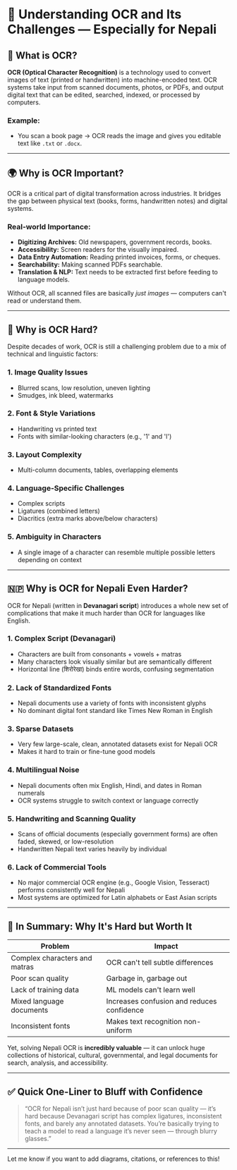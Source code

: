 # 📄 Understanding OCR and Its Challenges — Especially for Nepali

## 🧠 What is OCR?

**OCR (Optical Character Recognition)** is a technology used to convert images of text (printed or handwritten) into machine-encoded text. OCR systems take input from scanned documents, photos, or PDFs, and output digital text that can be edited, searched, indexed, or processed by computers.

### Example:
- You scan a book page → OCR reads the image and gives you editable text like `.txt` or `.docx`.

---

## 🌍 Why is OCR Important?

OCR is a critical part of digital transformation across industries. It bridges the gap between physical text (books, forms, handwritten notes) and digital systems.

### Real-world Importance:
- **Digitizing Archives:** Old newspapers, government records, books.
- **Accessibility:** Screen readers for the visually impaired.
- **Data Entry Automation:** Reading printed invoices, forms, or cheques.
- **Searchability:** Making scanned PDFs searchable.
- **Translation & NLP:** Text needs to be extracted first before feeding to language models.

Without OCR, all scanned files are basically *just images* — computers can't read or understand them.

---

## 🧩 Why is OCR Hard?

Despite decades of work, OCR is still a challenging problem due to a mix of technical and linguistic factors:

### 1. **Image Quality Issues**
- Blurred scans, low resolution, uneven lighting
- Smudges, ink bleed, watermarks

### 2. **Font & Style Variations**
- Handwriting vs printed text
- Fonts with similar-looking characters (e.g., '1' and 'l')

### 3. **Layout Complexity**
- Multi-column documents, tables, overlapping elements

### 4. **Language-Specific Challenges**
- Complex scripts
- Ligatures (combined letters)
- Diacritics (extra marks above/below characters)

### 5. **Ambiguity in Characters**
- A single image of a character can resemble multiple possible letters depending on context

---

## 🇳🇵 Why is OCR for Nepali Even Harder?

OCR for Nepali (written in **Devanagari script**) introduces a whole new set of complications that make it much harder than OCR for languages like English.

### 1. **Complex Script (Devanagari)**
- Characters are built from consonants + vowels + matras
- Many characters look visually similar but are semantically different
- Horizontal line (शिरोरेखा) binds entire words, confusing segmentation

### 2. **Lack of Standardized Fonts**
- Nepali documents use a variety of fonts with inconsistent glyphs
- No dominant digital font standard like Times New Roman in English

### 3. **Sparse Datasets**
- Very few large-scale, clean, annotated datasets exist for Nepali OCR
- Makes it hard to train or fine-tune good models

### 4. **Multilingual Noise**
- Nepali documents often mix English, Hindi, and dates in Roman numerals
- OCR systems struggle to switch context or language correctly

### 5. **Handwriting and Scanning Quality**
- Scans of official documents (especially government forms) are often faded, skewed, or low-resolution
- Handwritten Nepali text varies heavily by individual

### 6. **Lack of Commercial Tools**
- No major commercial OCR engine (e.g., Google Vision, Tesseract) performs consistently well for Nepali
- Most systems are optimized for Latin alphabets or East Asian scripts

---

## 🧪 In Summary: Why It's Hard but Worth It

| Problem | Impact |
|--------|--------|
| Complex characters and matras | OCR can't tell subtle differences |
| Poor scan quality | Garbage in, garbage out |
| Lack of training data | ML models can't learn well |
| Mixed language documents | Increases confusion and reduces confidence |
| Inconsistent fonts | Makes text recognition non-uniform |

Yet, solving Nepali OCR is **incredibly valuable** — it can unlock huge collections of historical, cultural, governmental, and legal documents for search, analysis, and accessibility.

---

## ✅ Quick One-Liner to Bluff with Confidence

> “OCR for Nepali isn’t just hard because of poor scan quality — it’s hard because Devanagari script has complex ligatures, inconsistent fonts, and barely any annotated datasets. You’re basically trying to teach a model to read a language it’s never seen — through blurry glasses.”

---

Let me know if you want to add diagrams, citations, or references to this!

<!--stackedit_data:
eyJoaXN0b3J5IjpbMTEwNTU2MTkzNV19
-->